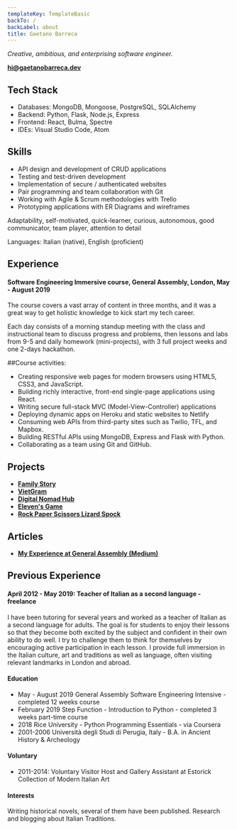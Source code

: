 ```yaml
---
templateKey: TemplateBasic
backTo: /
backLabel: about
title: Gaetano Barreca
---
```


_Creative, ambitious, and enterprising software engineer._

**<a href="mailto:hi@gaetanobarreca.dev" target="_blank">hi@gaetanobarreca.dev</a>**

## Tech Stack

- Databases: MongoDB, Mongoose, PostgreSQL, SQLAlchemy
- Backend: Python, Flask, Node.js, Express
- Frontend: React, Bulma, Spectre
- IDEs: Visual Studio Code, Atom

## Skills

- API design and development of CRUD applications
- Testing and test-driven development
- Implementation of secure / authenticated websites
- Pair programming and team collaboration with Git
- Working with Agile & Scrum methodologies with Trello
- Prototyping applications with ER Diagrams and wireframes

Adaptability, self-motivated, quick-learner, curious, autonomous, good communicator, team player, attention to detail

Languages: Italian (native), English (proficient)

## Experience

#### Software Engineering Immersive course, General Assembly, London, May - August 2019

The course covers a vast array of content in three months, and it was a great way to get holistic knowledge to kick start my tech career.

Each day consists of a morning standup meeting with the class and instructional team to discuss progress and problems, then lessons and labs from 9-5 and daily homework (mini-projects), with 3 full project weeks and one 2-days hackathon.

##Course activities:

- Creating responsive web pages for modern browsers using HTML5, CSS3, and JavaScript.
- Building richly interactive, front-end single-page applications using React.
- Writing secure full-stack MVC (Model-View-Controller) applications
- Deploying dynamic apps on Heroku and static websites to Netlify
- Consuming web APIs from third-party sites such as Twilio, TFL, and Mapbox.
- Building RESTful APIs using MongoDB, Express and Flask with Python.
- Collaborating as a team using Git and GitHub.

## Projects

- **<a href="https://github.com/gaebar/sei-project-4" target="_blank">Family Story</a>**
- **<a href="https://github.com/gaebar/sei-group-project" 
  target="_blank">VietGram</a>**
- **<a href="https://github.com/gaebar/SEI-project2-" target="_blank">Digital Nomad Hub</a>**
- **<a href="https://github.com/gaebar/sei-project-1" target="_blank">Eleven's Game</a>**
- **<a href="https://github.com/gaebar/rock-paper-scissors-lizard-spock" target="_blank">Rock Paper Scissors Lizard Spock</a>**

## Articles

- **<a href="https://medium.com/@gaetanobarreca/my-experience-at-general-assembly-london-6a55d7de55c9" target="_blank">My Experience at General Assembly (Medium)</a>**

## Previous Experience

#### April 2012 - May 2019: Teacher of Italian as a second language - freelance

I have been tutoring for several years and worked as a teacher of Italian as a second language for adults. The goal is for students to enjoy their lessons so that they become both excited by the subject and confident in their own ability to do well. I try to challenge them to think for themselves by encouraging active participation in each lesson. I provide full immersion in the Italian culture, art and traditions as well as language, often visiting relevant landmarks in London and abroad.

#### Education

- May - August 2019 General Assembly Software Engineering Intensive - completed 12 weeks course
- February 2019 Step Function - Introduction to Python - completed 3 weeks part-time course
- 2018 Rice University - Python Programming Essentials - via Coursera
- 2001-2006 Università degli Studi di Perugia, Italy - B.A. in Ancient History & Archeology

#### Voluntary

- 2011-2014: Voluntary Visitor Host and Gallery Assistant at Estorick Collection of Modern Italian Art

#### Interests

Writing historical novels, several of them have been published. Research and blogging about Italian Traditions.
